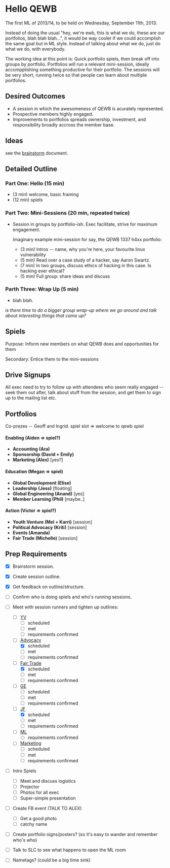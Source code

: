 Hello QEWB
==========

The first ML of 2013/14, to be held on Wednesday, September 11th, 2013.

Instead of doing the usual "hey, we're ewb, this is what we do, these are our portfolios, blah blah blah...", it would be way cooler if we could accomplish the same goal but in ML style. Instead of talking about what we do, just do what we do, with everybody.

The working idea at this point is: Quick portfolio spiels, then break off into groups by portfolio. Portfolios will run a relevant mini-session, ideally accompplishing something productive for their portfolio. The sessions will be very short, running twice so that people can learn about multiple portfolios.


Desired Outcomes
----------------

 * A session in which the awesomeness of QEWB is acurately represented.
 * Prospective members highly engaged.
 * Improvements to portfolios spreads ownership, investment, and responsibility broadly accross the member base.


Ideas
-----

see the [brainstorm](brainstorm.md) document.


Detailed Outline
----------------

### Part One: Hello (15 min)

 * (3 min) welcome, basic framing
 * (12 min) spiels


### Part Two: Mini-Sessions (20 min, repeated twice)

 * Session in groups by portfolio-ish. Exec facilitate, strive for maximum engagement.

   Imaginary example mini-session for say, the QEWB 1337 h4xx portfolio:

    * (3 min) Intros -- name, why you're here, your favourite linux vulnerability
    * (5 min) Read over a case study of a hacker, say Aaron Swartz.
    * (7 min) In two groups, discuss ethics of hacking in this case. Is hacking ever ethical?
    * (5 min) Full group: share ideas and discuss


### Parth Three: Wrap Up (5 min)

 * blah blah.


_is there time to do a bigger group wrap-up where we go around and talk about interesting things that came up?_


Spiels
------

Purpose: Inform new members on what QEWB does and opportunities for them

Secondary: Entice them to the mini-sessions





Drive Signups
-------------

All exec need to try to follow up with attendees who seem really engaged -- seek them out after, talk about stuff from the session, and get them to sign up to the mailing list etc.


Portfolios
----------

Co-prezes -- Geoff and Ingrid. spiel slot => welcome to qewb spiel   

#### Enabling (Aiden => spiel?)

 * **Accounting (Ara)**
 * **Sponsorship (David + Emily)**
 * **Marketing (Alex)** [yes?]

#### Education (Megan => spiel)

 * **Global Development (Elise)**
 * **Leadership (Jess)** [floating]
 * **Global Engineering (Anand)** [yes]
 * **Member Learning (Phil)** [maybe..]

#### Action (Victor => spiel?)

 * **Youth Venture (Mel + Karri)** [session]
 * **Political Advocacy (Kriti)** [session]
 * **Events (Amanda)**
 * **Fair Trade (Michelle)** [session]


Prep Requirements
-----------------

 * [x] Brainstorm session.
 * [x] Create session outline.
 * [x] Get feedback on outline/structure.
 * [ ] Confirm who is doing spiels and who's running sessions.
 * [ ] Meet with session runners and tighten up outlines:
   * [ ] [YV](outline-youth-venture.md)
     * [ ] scheduled
     * [ ] met
     * [ ] requirements confirmed
   * [ ] [Advocacy](outline-advocacy.md)
     * [x] scheduled
     * [ ] met
     * [ ] requirements confirmed
   * [ ] [Fair Trade](outline-fairtrade.md)
     * [x] scheduled
     * [ ] met
     * [ ] requirements confirmed
   * [ ] [GE](outline-ge.md)
     * [ ] scheduled
     * [ ] met
     * [ ] requirements confirmed
   * [ ] [JF](outline-jf.md)
     * [x] scheduled
     * [ ] met
     * [ ] requirements confirmed
   * [ ] [ML](outline-ml.md)
     * [ ] requirements confirmed
   * [ ] [Marketing](outline-marketing.md)
     * [ ] scheduled
     * [ ] met
     * [ ] requirements confirmed
 * [ ] Intro Spiels
   * [ ] Meet and discuss logistics
   * [ ] Projector
   * [ ] Photos for all exec
   * [ ] Super-simple presentation
 * [ ] Create FB event (TALK TO ALEX)
   * [ ] Get a good photo
   * [ ] catchy name
 * [ ] Create portfolio signs/posters? (so it's easy to wander and remember who's who)
 * [ ] Talk to SLC to see what happens to open the ML room
 * [ ] Nametags? (could be a big time sink)


